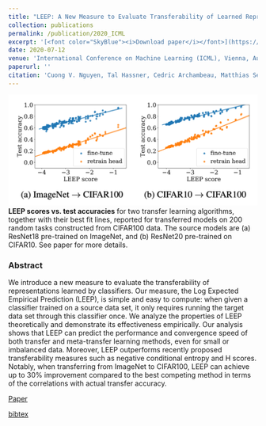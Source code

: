 ```yaml
---
title: "LEEP: A New Measure to Evaluate Transferability of Learned Representations"
collection: publications
permalink: /publication/2020_ICML
excerpt: '[<font color="SkyBlue"><i>Download paper</i></font>](https://arxiv.org/pdf/2002.12462.pdf)'
date: 2020-07-12
venue: 'International Conference on Machine Learning (ICML), Vienna, Austria'
paperurl: ''
citation: 'Cuong V. Nguyen, Tal Hassner, Cedric Archambeau, Matthias Seeger. <i> LEEP: A New Measure to Evaluate Transferability of Learned Representations.</i> International Conference on Machine Learning (ICML), Vienna, Austria, 2020.'
---
```


<img src='../projects/LEEP/Picture1.png'><br/>
<b>LEEP scores vs. test accuracies</b>  for two transfer learning algorithms, together with their best fit lines, reported for transferred models on 200 random tasks constructed from CIFAR100 data. The source models are (a) ResNet18 pre-trained on ImageNet, and (b) ResNet20 pre-trained on CIFAR10. See paper for more details.



### Abstract
We introduce a new measure to evaluate the transferability of representations learned by classifiers. Our measure, the Log Expected Empirical Prediction (LEEP), is simple and easy to compute: when given a classifier trained on a source data set, it only requires running the target data set through this classifier once. We analyze the properties of LEEP theoretically and demonstrate its effectiveness empirically. Our analysis shows that LEEP can predict the performance and convergence speed of both transfer and meta-transfer learning methods, even for small or imbalanced data. Moreover, LEEP outperforms recently proposed transferability measures such as negative conditional entropy and H scores. Notably, when transferring from ImageNet to CIFAR100, LEEP can achieve up to 30% improvement compared to the best competing method in terms of the correlations with actual transfer accuracy.

[Paper](https://arxiv.org/pdf/2002.12462.pdf)

[bibtex](../projects/LEEP/bibtex.txt)
